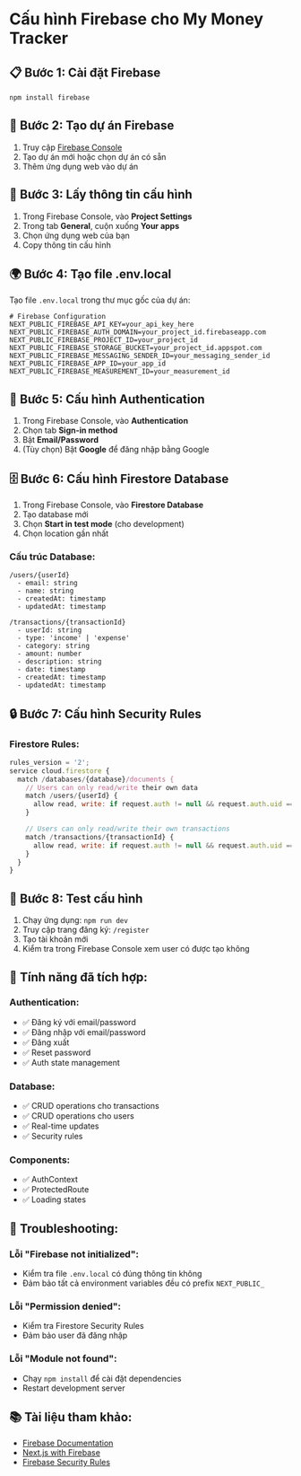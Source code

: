 # Cấu hình Firebase cho My Money Tracker

## 📋 Bước 1: Cài đặt Firebase

```bash
npm install firebase
```

## 🔧 Bước 2: Tạo dự án Firebase

1. Truy cập [Firebase Console](https://console.firebase.google.com/)
2. Tạo dự án mới hoặc chọn dự án có sẵn
3. Thêm ứng dụng web vào dự án

## 🔑 Bước 3: Lấy thông tin cấu hình

1. Trong Firebase Console, vào **Project Settings**
2. Trong tab **General**, cuộn xuống **Your apps**
3. Chọn ứng dụng web của bạn
4. Copy thông tin cấu hình

## 🌍 Bước 4: Tạo file .env.local

Tạo file `.env.local` trong thư mục gốc của dự án:

```env
# Firebase Configuration
NEXT_PUBLIC_FIREBASE_API_KEY=your_api_key_here
NEXT_PUBLIC_FIREBASE_AUTH_DOMAIN=your_project_id.firebaseapp.com
NEXT_PUBLIC_FIREBASE_PROJECT_ID=your_project_id
NEXT_PUBLIC_FIREBASE_STORAGE_BUCKET=your_project_id.appspot.com
NEXT_PUBLIC_FIREBASE_MESSAGING_SENDER_ID=your_messaging_sender_id
NEXT_PUBLIC_FIREBASE_APP_ID=your_app_id
NEXT_PUBLIC_FIREBASE_MEASUREMENT_ID=your_measurement_id
```

## 🔐 Bước 5: Cấu hình Authentication

1. Trong Firebase Console, vào **Authentication**
2. Chọn tab **Sign-in method**
3. Bật **Email/Password**
4. (Tùy chọn) Bật **Google** để đăng nhập bằng Google

## 🗄️ Bước 6: Cấu hình Firestore Database

1. Trong Firebase Console, vào **Firestore Database**
2. Tạo database mới
3. Chọn **Start in test mode** (cho development)
4. Chọn location gần nhất

### Cấu trúc Database:

```
/users/{userId}
  - email: string
  - name: string
  - createdAt: timestamp
  - updatedAt: timestamp

/transactions/{transactionId}
  - userId: string
  - type: 'income' | 'expense'
  - category: string
  - amount: number
  - description: string
  - date: timestamp
  - createdAt: timestamp
  - updatedAt: timestamp
```

## 🔒 Bước 7: Cấu hình Security Rules

### Firestore Rules:

```javascript
rules_version = '2';
service cloud.firestore {
  match /databases/{database}/documents {
    // Users can only read/write their own data
    match /users/{userId} {
      allow read, write: if request.auth != null && request.auth.uid == userId;
    }

    // Users can only read/write their own transactions
    match /transactions/{transactionId} {
      allow read, write: if request.auth != null && request.auth.uid == resource.data.userId;
    }
  }
}
```

## 🚀 Bước 8: Test cấu hình

1. Chạy ứng dụng: `npm run dev`
2. Truy cập trang đăng ký: `/register`
3. Tạo tài khoản mới
4. Kiểm tra trong Firebase Console xem user có được tạo không

## 📱 Tính năng đã tích hợp:

### Authentication:

-   ✅ Đăng ký với email/password
-   ✅ Đăng nhập với email/password
-   ✅ Đăng xuất
-   ✅ Reset password
-   ✅ Auth state management

### Database:

-   ✅ CRUD operations cho transactions
-   ✅ CRUD operations cho users
-   ✅ Real-time updates
-   ✅ Security rules

### Components:

-   ✅ AuthContext
-   ✅ ProtectedRoute
-   ✅ Loading states

## 🔧 Troubleshooting:

### Lỗi "Firebase not initialized":

-   Kiểm tra file `.env.local` có đúng thông tin không
-   Đảm bảo tất cả environment variables đều có prefix `NEXT_PUBLIC_`

### Lỗi "Permission denied":

-   Kiểm tra Firestore Security Rules
-   Đảm bảo user đã đăng nhập

### Lỗi "Module not found":

-   Chạy `npm install` để cài đặt dependencies
-   Restart development server

## 📚 Tài liệu tham khảo:

-   [Firebase Documentation](https://firebase.google.com/docs)
-   [Next.js with Firebase](https://nextjs.org/docs/guides/firebase)
-   [Firebase Security Rules](https://firebase.google.com/docs/rules)

